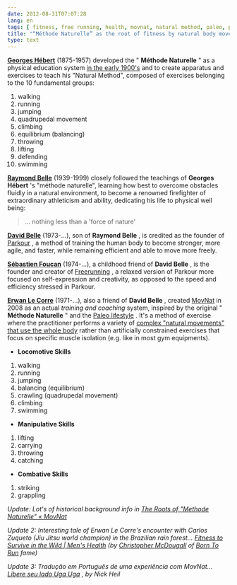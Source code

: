 ```yaml
---
date: 2012-08-31T07:07:28
lang: en
tags: [ fitness, free running, health, movnat, natural method, paleo, parkour ]
title: "“Méthode Naturelle” as the root of fitness by natural body movement"
type: text
---
```


**[Georges Hébert](http://en.wikipedia.org/wiki/Georges_H%C3%A9bert)**
(1875-1957) developed the " **Méthode Naturelle** " as a physical
education system [in the early
1900's](http://www.youtube.com/watch?v=q3FheeVpFYo) and to create
apparatus and exercises to teach his "Natural Method", composed of
exercises belonging to the 10 fundamental groups:

1.  walking
2.  running
3.  jumping
4.  quadrupedal movement
5.  climbing
6.  equilibrium (balancing)
7.  throwing
8.  lifting
9.  defending
10. swimming

**[Raymond Belle](http://en.wikipedia.org/wiki/Raymond_Belle)**
(1939-1999) closely followed the teachings of **Georges Hébert** 's
"méthode naturelle", learning how best to overcome obstacles fluidly in
a natural environment, to become a renowned firefighter of extraordinary
athleticism and ability, dedicating his life to physical well being:

> ... nothing less than a 'force of nature'

**[David Belle](http://en.wikipedia.org/wiki/David_Belle)** (1973-...),
son of **Raymond Belle** , is credited as the founder of
[Parkour](http://en.wikipedia.org/wiki/Parkour) , a method of training
the human body to become stronger, more agile, and faster, while
remaining efficient and able to move more freely.

**[Sébastien
Foucan](http://en.wikipedia.org/wiki/S%C3%A9bastien_Foucan)**
(1974-...), a childhood friend of **David Belle** , is the founder and
creator of
[Freerunning](http://en.wikipedia.org/wiki/Freerunning#Free_running) , a
relaxed version of Parkour more focused on self-expression and
creativity, as opposed to the speed and efficiency stressed in Parkour.

**[Erwan Le Corre](https://www.facebook.com/ErwanLeCorreMovNat)**
(1971-...), also a friend of **David Belle** , created
[MovNat](http://movnat.com) in 2008 as an actual *training and coaching*
system, inspired by the original " **Méthode Naturelle** " and the
[Paleo lifestyle](http://en.wikipedia.org/wiki/Paleolithic_lifestyle) .
It's a method of exercise where the practitioner performs a variety of
[complex "natural movements" that use the whole
body](http://movnat.com/about-movnat/the-13-movnat-movement-skills/)
rather than artificially constrained exercises that focus on specific
muscle isolation (e.g. like in most gym equipments).

-   **Locomotive Skills**

1.  walking
2.  running
3.  jumping
4.  balancing (equilibrium)
5.  crawling (quadrupedal movement)
6.  climbing
7.  swimming

-   **Manipulative Skills**

1.  lifting
2.  carrying
3.  throwing
4.  catching

-   **Combative Skills**

1.  striking
2.  grappling

*Update: Lot's of historical background info in [The Roots of "Methode
Naturelle" « MovNat](http://movnat.com/the-roots-of-methode-naturelle/)*

*Update 2: Interesting tale of Erwan Le Corre's encounter with Carlos
Zuqueto (Jiu Jitsu world champion) in the Brazilian rain forest...
[Fitness to Survive in the Wild  |  Men's
Health](http://www.menshealth.com/fitness/fitness-survive-wild) (by
[Christopher McDougall](http://www.chrismcdougall.com/) of [Born To
Run](http://amzn.com/0307266303) fame)*

*Update 3: Tradução em Português de uma experiência com MovNat...
[Libere seu lado Uga Uga](http://gooutside.uol.com.br/777) , by Nick
Heil*

